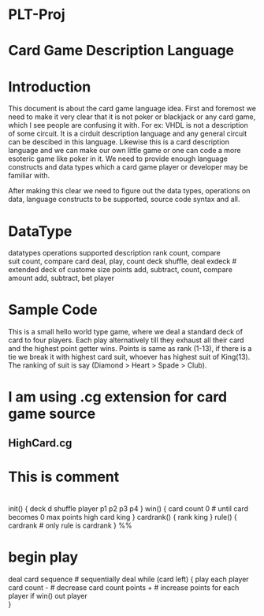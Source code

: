 PLT-Proj
========
Card Game Description Language
==============================
Introduction
============
This document is about the card game language idea. First and foremost we need to make it very clear that it is not poker or blackjack or any card game, which I see people are confusing it with. For ex: VHDL is not a description of some circuit. It is a cirduit description language and any general circuit can be descibed in this language. Likewise this is a card description language and we can make our own little game or one can code a more esoteric game like poker in it. We need to provide enough language constructs and data types which a card game player or developer may be familiar with.

After making this clear we need to figure out the data types, operations on data, language constructs to be supported, source code syntax and all.

DataType
========
datatypes       operations supported                description
rank            count, compare                      
suit            count, compare
card            deal, play, count
deck            shuffle, deal
exdeck                                              # extended deck of custome size
points          add, subtract, count, compare
amount          add, subtract, bet
player

Sample Code
===========
This is a small hello world type game, where we deal a standard deck of card to four players. Each play alternatively till they exhaust all their card and the highest point getter wins. Points is same as rank (1-13), if there is a tie we break it with highest card suit, whoever has highest suit of King(13). The ranking of suit is say (Diamond > Heart > Spade > Club).

# I am using .cg extension for card game source
HighCard.cg
-----------
# This is comment
# 
init() {
    deck d shuffle
    player p1 p2 p3 p4
}
win() {
    card count 0  # until card becomes 0
    max points
    high card king
}
cardrank() {
    rank
    king
}
rule() {
    cardrank    # only rule is cardrank
}
%%
# begin play
deal card sequence  # sequentially deal
while (card left) {
    play each player
    card count - # decrease card count
    points + # increase points for each player
    if win()
        out player    
}
